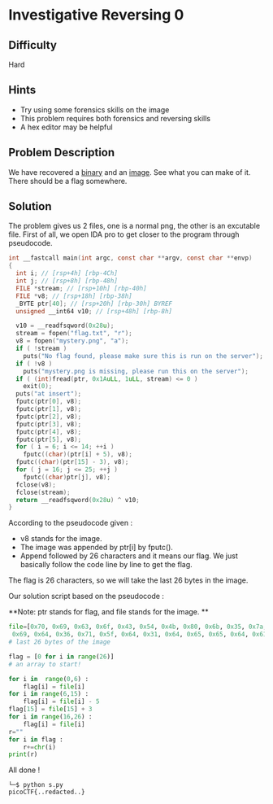 # Investigative Reversing 0 
## Difficulty
Hard
## Hints 
- Try using some forensics skills on the image
- This problem requires both forensics and reversing skills
- A hex editor may be helpful
## Problem Description
We have recovered a [binary](https://jupiter.challenges.picoctf.org/static/70fd416f817ab1e59beaf19dc2b586cd/mystery) and an [image](https://jupiter.challenges.picoctf.org/static/70fd416f817ab1e59beaf19dc2b586cd/mystery.png). See what you can make of it. There should be a flag somewhere.
## Solution 
The problem gives us 2 files, one is a normal png, the other is an excutable file.
First of all, we open IDA pro to get closer to the program through pseudocode.
```C
int __fastcall main(int argc, const char **argv, const char **envp)
{
  int i; // [rsp+4h] [rbp-4Ch]
  int j; // [rsp+8h] [rbp-48h]
  FILE *stream; // [rsp+10h] [rbp-40h]
  FILE *v8; // [rsp+18h] [rbp-38h]
  _BYTE ptr[40]; // [rsp+20h] [rbp-30h] BYREF
  unsigned __int64 v10; // [rsp+48h] [rbp-8h]

  v10 = __readfsqword(0x28u);
  stream = fopen("flag.txt", "r");
  v8 = fopen("mystery.png", "a");
  if ( !stream )
    puts("No flag found, please make sure this is run on the server");
  if ( !v8 )
    puts("mystery.png is missing, please run this on the server");
  if ( (int)fread(ptr, 0x1AuLL, 1uLL, stream) <= 0 )
    exit(0);
  puts("at insert");
  fputc(ptr[0], v8);
  fputc(ptr[1], v8);
  fputc(ptr[2], v8);
  fputc(ptr[3], v8);
  fputc(ptr[4], v8);
  fputc(ptr[5], v8);
  for ( i = 6; i <= 14; ++i )
    fputc((char)(ptr[i] + 5), v8);
  fputc((char)(ptr[15] - 3), v8);
  for ( j = 16; j <= 25; ++j )
    fputc((char)ptr[j], v8);
  fclose(v8);
  fclose(stream);
  return __readfsqword(0x28u) ^ v10;
}
```
According to the pseudocode given : 
- v8 stands for the image.
- The image was appended by ptr[i] by fputc().
- Append followed by 26 characters and it means our flag.
We just basically follow the code line by line to get the flag.

The flag is 26 characters, so we will take the last 26 bytes in the image.

Our solution script based on the pseudocode : 

**Note: ptr stands for flag, and file stands for the image. **

```python
file=[0x70, 0x69, 0x63, 0x6f, 0x43, 0x54, 0x4b, 0x80, 0x6b, 0x35, 0x7a, 0x73,
 0x69, 0x64, 0x36, 0x71, 0x5f, 0x64, 0x31, 0x64, 0x65, 0x65, 0x64, 0x61, 0x61, 0x7d]
# last 26 bytes of the image

flag = [0 for i in range(26)]
# an array to start!

for i in  range(0,6) : 
    flag[i] = file[i]
for i in range(6,15) : 
    flag[i] = file[i] - 5
flag[15] = file[15] + 3 
for i in range(16,26) : 
    flag[i] = file[i] 
r=""    
for i in flag : 
    r+=chr(i)
print(r)
```
All done !
```
└─$ python s.py
picoCTF{..redacted..}
```

